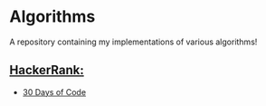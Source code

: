 # Algorithms
A repository containing my implementations of various algorithms!

## [HackerRank:](https://github.com/stephaniesalgado/algorithms/tree/hackerrank)
- [30 Days of Code](https://github.com/stephaniesalgado/algorithms/tree/hackerrank/thirtydaysofcode)
